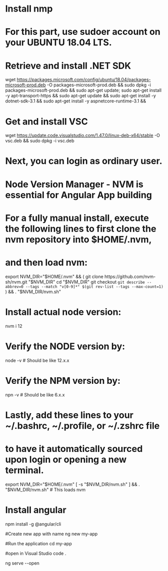 # Install nmp

# For this part, use sudoer account on your UBUNTU 18.04 LTS.
# Retrieve and install .NET SDK

 wget https://packages.microsoft.com/config/ubuntu/18.04/packages-microsoft-prod.deb -O packages-microsoft-prod.deb &&
 sudo dpkg -i packages-microsoft-prod.deb &&
 sudo apt-get update; 
 sudo apt-get install -y apt-transport-https && 
 sudo apt-get update && 
 sudo apt-get install -y dotnet-sdk-3.1 &&
 sudo apt-get install -y aspnetcore-runtime-3.1 &&

# Get and install VSC
 wget https://update.code.visualstudio.com/1.47.0/linux-deb-x64/stable -O vsc.deb &&
 sudo dpkg -i vsc.deb

# Next, you can login as ordinary user.
# Node Version Manager - NVM is essential for Angular App building
# For a fully manual install, execute the following lines to first clone the nvm repository into $HOME/.nvm, 
# and then load nvm:

export NVM_DIR="$HOME/.nvm" && (
 git clone https://github.com/nvm-sh/nvm.git "$NVM_DIR"
 cd "$NVM_DIR"
 git checkout `git describe --abbrev=0 --tags --match "v[0-9]*" $(git rev-list --tags --max-count=1)`
) && \. "$NVM_DIR/nvm.sh"

# Install actual node version:
nvm i 12

# Verify the NODE version by: 

node -v  # Should be like 12.x.x

# Verify the NPM version by: 

npn -v  # Should be like 6.x.x

# Lastly, add these lines to your ~/.bashrc, ~/.profile, or ~/.zshrc file
# to have it automatically sourced upon login or opening a new terminal.

export NVM_DIR="$HOME/.nvm"
[ -s "$NVM_DIR/nvm.sh" ] && \. "$NVM_DIR/nvm.sh" # This loads nvm




# Install angular
npm install -g @angular/cli

#Create new app with name
ng new my-app

#Run the application
cd my-app

#open in Visual Studio
code .

ng serve --open
